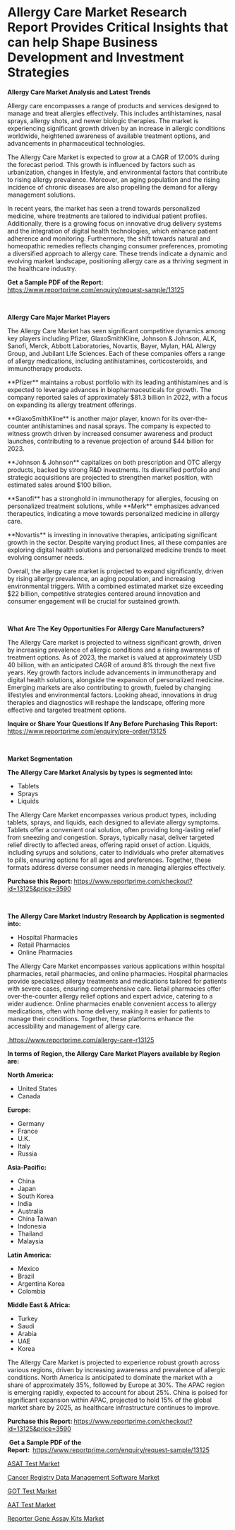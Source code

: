 <p><h1>Allergy Care Market Research Report Provides Critical Insights that can help Shape Business Development and Investment Strategies</h1></p><p><strong>Allergy Care Market Analysis and Latest Trends</strong></p>
<p><p>Allergy care encompasses a range of products and services designed to manage and treat allergies effectively. This includes antihistamines, nasal sprays, allergy shots, and newer biologic therapies. The market is experiencing significant growth driven by an increase in allergic conditions worldwide, heightened awareness of available treatment options, and advancements in pharmaceutical technologies.</p><p>The Allergy Care Market is expected to grow at a CAGR of 17.00% during the forecast period. This growth is influenced by factors such as urbanization, changes in lifestyle, and environmental factors that contribute to rising allergy prevalence. Moreover, an aging population and the rising incidence of chronic diseases are also propelling the demand for allergy management solutions. </p><p>In recent years, the market has seen a trend towards personalized medicine, where treatments are tailored to individual patient profiles. Additionally, there is a growing focus on innovative drug delivery systems and the integration of digital health technologies, which enhance patient adherence and monitoring. Furthermore, the shift towards natural and homeopathic remedies reflects changing consumer preferences, promoting a diversified approach to allergy care. These trends indicate a dynamic and evolving market landscape, positioning allergy care as a thriving segment in the healthcare industry.</p></p>
<p><strong>Get a Sample PDF of the Report:&nbsp;</strong> <a href="https://www.reportprime.com/enquiry/request-sample/13125?utm_campaign=1169&utm_medium=2&utm_source=Github&utm_content=ia&utm_term=25112024&utm_id=allergy-care">https://www.reportprime.com/enquiry/request-sample/13125</a></p>
<p>&nbsp;</p>
<p><strong>Allergy Care Major Market Players</strong></p>
<p><p>The Allergy Care Market has seen significant competitive dynamics among key players including Pfizer, GlaxoSmithKline, Johnson & Johnson, ALK, Sanofi, Merck, Abbott Laboratories, Novartis, Bayer, Mylan, HAL Allergy Group, and Jubilant Life Sciences. Each of these companies offers a range of allergy medications, including antihistamines, corticosteroids, and immunotherapy products.</p><p>**Pfizer** maintains a robust portfolio with its leading antihistamines and is expected to leverage advances in biopharmaceuticals for growth. The company reported sales of approximately $81.3 billion in 2022, with a focus on expanding its allergy treatment offerings.</p><p>**GlaxoSmithKline** is another major player, known for its over-the-counter antihistamines and nasal sprays. The company is expected to witness growth driven by increased consumer awareness and product launches, contributing to a revenue projection of around $44 billion for 2023.</p><p>**Johnson & Johnson** capitalizes on both prescription and OTC allergy products, backed by strong R&D investments. Its diversified portfolio and strategic acquisitions are projected to strengthen market position, with estimated sales around $100 billion.</p><p>**Sanofi** has a stronghold in immunotherapy for allergies, focusing on personalized treatment solutions, while **Merk** emphasizes advanced therapeutics, indicating a move towards personalized medicine in allergy care.</p><p>**Novartis** is investing in innovative therapies, anticipating significant growth in the sector. Despite varying product lines, all these companies are exploring digital health solutions and personalized medicine trends to meet evolving consumer needs.</p><p>Overall, the allergy care market is projected to expand significantly, driven by rising allergy prevalence, an aging population, and increasing environmental triggers. With a combined estimated market size exceeding $22 billion, competitive strategies centered around innovation and consumer engagement will be crucial for sustained growth.</p></p>
<p>&nbsp;</p>
<p><strong>What Are The Key Opportunities For Allergy Care Manufacturers?</strong></p>
<p><p>The Allergy Care market is projected to witness significant growth, driven by increasing prevalence of allergic conditions and a rising awareness of treatment options. As of 2023, the market is valued at approximately USD 40 billion, with an anticipated CAGR of around 8% through the next five years. Key growth factors include advancements in immunotherapy and digital health solutions, alongside the expansion of personalized medicine. Emerging markets are also contributing to growth, fueled by changing lifestyles and environmental factors. Looking ahead, innovations in drug therapies and diagnostics will reshape the landscape, offering more effective and targeted treatment options.</p></p>
<p><strong>Inquire or Share Your Questions If Any Before Purchasing This Report:</strong> <a href="https://www.reportprime.com/enquiry/pre-order/13125?utm_campaign=1169&utm_medium=2&utm_source=Github&utm_content=ia&utm_term=25112024&utm_id=allergy-care">https://www.reportprime.com/enquiry/pre-order/13125</a></p>
<p>&nbsp;</p>
<p><strong>Market Segmentation</strong></p>
<p><strong>The Allergy Care Market Analysis by types is segmented into:</strong></p>
<p><ul><li>Tablets</li><li>Sprays</li><li>Liquids</li></ul></p>
<p><p>The Allergy Care Market encompasses various product types, including tablets, sprays, and liquids, each designed to alleviate allergy symptoms. Tablets offer a convenient oral solution, often providing long-lasting relief from sneezing and congestion. Sprays, typically nasal, deliver targeted relief directly to affected areas, offering rapid onset of action. Liquids, including syrups and solutions, cater to individuals who prefer alternatives to pills, ensuring options for all ages and preferences. Together, these formats address diverse consumer needs in managing allergies effectively.</p></p>
<p><strong>Purchase this Report:&nbsp;</strong><a href="https://www.reportprime.com/checkout?id=13125&price=3590&utm_campaign=1169&utm_medium=2&utm_source=Github&utm_content=ia&utm_term=25112024&utm_id=allergy-care">https://www.reportprime.com/checkout?id=13125&price=3590</a></p>
<p>&nbsp;</p>
<p><strong>The Allergy Care Market Industry Research by Application is segmented into:</strong></p>
<p><ul><li>Hospital Pharmacies</li><li>Retail Pharmacies</li><li>Online Pharmacies</li></ul></p>
<p><p>The Allergy Care Market encompasses various applications within hospital pharmacies, retail pharmacies, and online pharmacies. Hospital pharmacies provide specialized allergy treatments and medications tailored for patients with severe cases, ensuring comprehensive care. Retail pharmacies offer over-the-counter allergy relief options and expert advice, catering to a wider audience. Online pharmacies enable convenient access to allergy medications, often with home delivery, making it easier for patients to manage their conditions. Together, these platforms enhance the accessibility and management of allergy care.</p></p>
<p><a href="https://www.reportprime.com/allergy-care-r13125?utm_campaign=1169&utm_medium=2&utm_source=Github&utm_content=ia&utm_term=25112024&utm_id=allergy-care">&nbsp;https://www.reportprime.com/allergy-care-r13125</a></p>
<p><strong>In terms of Region, the Allergy Care Market Players available by Region are:</strong></p>
<p>
    <p> <strong> North America: </strong>
        <ul>
            <li>United States</li>
            <li>Canada</li>
        </ul>
        </p> 
    <p> <strong> Europe: </strong>
        <ul>
            <li>Germany</li>
            <li>France</li>
            <li>U.K.</li>
            <li>Italy</li>
            <li>Russia</li>
        </ul>
        </p> 
    <p> <strong> Asia-Pacific: </strong>
        <ul>
            <li>China</li>
            <li>Japan</li>
            <li>South Korea</li>
            <li>India</li>
            <li>Australia</li>
            <li>China Taiwan</li>
            <li>Indonesia</li>
            <li>Thailand</li>
            <li>Malaysia</li>
        </ul>
        </p> 
    <p> <strong> Latin America: </strong>
        <ul>
            <li>Mexico</li>
            <li>Brazil</li>
            <li>Argentina Korea</li>
            <li>Colombia</li>
        </ul>
        </p> 
    <p> <strong> Middle East & Africa: </strong>
        <ul>
            <li>Turkey</li>
            <li>Saudi</li>
            <li>Arabia</li>
            <li>UAE</li>
            <li>Korea</li>
        </ul>
    </p>
    </p>
<p><p>The Allergy Care Market is projected to experience robust growth across various regions, driven by increasing awareness and prevalence of allergic conditions. North America is anticipated to dominate the market with a share of approximately 35%, followed by Europe at 30%. The APAC region is emerging rapidly, expected to account for about 25%. China is poised for significant expansion within APAC, projected to hold 15% of the global market share by 2025, as healthcare infrastructure continues to improve.</p></p>
<p><strong>Purchase this Report: </strong><a href="https://www.reportprime.com/checkout?id=13125&price=3590&utm_campaign=1169&utm_medium=2&utm_source=Github&utm_content=ia&utm_term=25112024&utm_id=allergy-care">https://www.reportprime.com/checkout?id=13125&price=3590</a></p>
<p>&nbsp;<strong>Get a Sample PDF of the Report:&nbsp;&nbsp;</strong><a href="https://www.reportprime.com/enquiry/request-sample/13125?utm_campaign=1169&utm_medium=2&utm_source=Github&utm_content=ia&utm_term=25112024&utm_id=allergy-care">https://www.reportprime.com/enquiry/request-sample/13125</a></p>
<p><strong></strong></p>
<p><p><a href="https://www.linkedin.com/pulse/asat-test-market-research-report-exploring-size-revenue-analysis-ftbac?utm_campaign=1169&utm_medium=2&utm_source=Github&utm_content=ia&utm_term=25112024&utm_id=allergy-care">ASAT Test Market</a></p><p><a href="https://issuu.com/reportprime-2/docs/cancer-registry-data-management-sof_226f6650be165c?utm_campaign=1169&utm_medium=2&utm_source=Github&utm_content=ia&utm_term=25112024&utm_id=allergy-care">Cancer Registry Data Management Software Market</a></p><p><a href="https://www.linkedin.com/pulse/market-revenue-growth-forecast-got-test-73-cagr-from-2024-2031-yyjhc?utm_campaign=1169&utm_medium=2&utm_source=Github&utm_content=ia&utm_term=25112024&utm_id=allergy-care">GOT Test Market</a></p><p><a href="https://www.linkedin.com/pulse/aat-test-market-size-set-grow-rapidly-over-forecast-period-from-pyh4c?utm_campaign=1169&utm_medium=2&utm_source=Github&utm_content=ia&utm_term=25112024&utm_id=allergy-care">AAT Test Market</a></p><p><a href="https://issuu.com/reportprime-2/docs/reporter-gene-assay-kits-market-siz_7dc6dcae513adc?utm_campaign=1169&utm_medium=2&utm_source=Github&utm_content=ia&utm_term=25112024&utm_id=allergy-care">Reporter Gene Assay Kits Market</a></p></p>